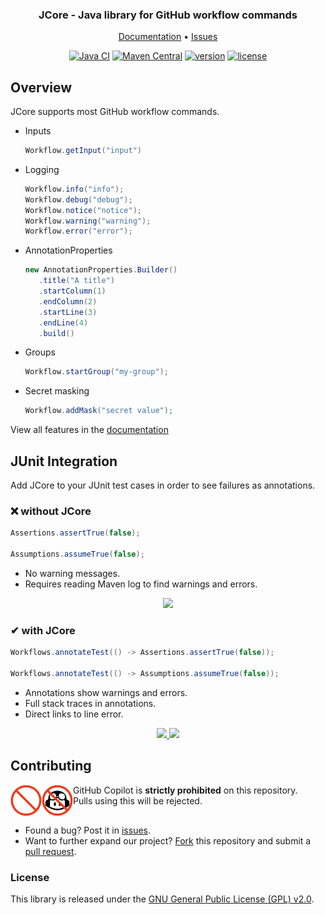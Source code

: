 <div align="center">
    <h3 align="center">JCore - Java library for GitHub workflow commands</h3>
    <p align="center">
        <a href="https://docs.katsute.dev/jcore">Documentation</a>
        •
        <a href="https://github.com/KatsuteDev/JCore/issues">Issues</a>
    </p>
</div>

<div align="center">
    <a href="https://github.com/KatsuteDev/JCore/actions/workflows/java_ci.yml"><img alt="Java CI" src="https://github.com/KatsuteDev/JCore/actions/workflows/java_ci.yml/badge.svg"></a>
    <a href="https://mvnrepository.com/artifact/dev.katsute/jcore"><img alt="Maven Central" src="https://img.shields.io/maven-central/v/dev.katsute/jcore"></a>
    <a href="https://github.com/KatsuteDev/JCore/releases"><img alt="version" src="https://img.shields.io/github/v/release/KatsuteDev/JCore"></a>
    <a href="https://github.com/KatsuteDev/JCore/blob/main/LICENSE"><img alt="license" src="https://img.shields.io/github/license/KatsuteDev/JCore"></a>
</div>

## Overview

JCore supports most GitHub workflow commands.

 - Inputs
   ```java
   Workflow.getInput("input")
   ```
 - Logging
   ```java
   Workflow.info("info");
   Workflow.debug("debug");
   Workflow.notice("notice");
   Workflow.warning("warning");
   Workflow.error("error");
   ```
 - AnnotationProperties
   ```java
   new AnnotationProperties.Builder()
      .title("A title")
      .startColumn(1)
      .endColumn(2)
      .startLine(3)
      .endLine(4)
      .build()
   ```
 - Groups
   ```java
   Workflow.startGroup("my-group");
   ```
 - Secret masking
   ```java
   Workflow.addMask("secret value");
   ```

View all features in the [documentation](https://docs.katsute.dev/jcore)

## JUnit Integration

Add JCore to your JUnit test cases in order to see failures as annotations.

### ❌ without JCore

```java
Assertions.assertTrue(false);

Assumptions.assumeTrue(false);
```

 - No warning messages.
 - Requires reading Maven log to find warnings and errors.

<div align="center">
    <a href="https://github.com/KatsuteDev/JCore/actions/runs/1704996506">
        <img src="https://raw.githubusercontent.com/KatsuteDev/JCore/main/before.png">
    </a>
</div>

### ✔ with JCore

```java
Workflows.annotateTest(() -> Assertions.assertTrue(false));

Workflows.annotateTest(() -> Assumptions.assumeTrue(false));
```

 - Annotations show warnings and errors.
 - Full stack traces in annotations.
 - Direct links to line error.

<div align="center">
    <a href="https://github.com/KatsuteDev/JCore/actions/runs/1704996503">
        <img src="https://raw.githubusercontent.com/KatsuteDev/JCore/main/after.png">
    </a>
    <a href="https://github.com/KatsuteDev/JCore/blob/335e5c9d02912e789e04809b33c257193c1938a6/src/test/java/dev/katsute/jcore/SampleTests.java#L40">
        <img src="https://raw.githubusercontent.com/KatsuteDev/JCore/main/after.link.png">
    </a>
</div>

## Contributing

<!-- GitHub Copilot Disclaimer -->
<table>
    <img alt="GitHub Copilot" align="left" src="https://raw.githubusercontent.com/KatsuteDev/.github/main/profile/copilot-dark.png#gh-dark-mode-only" width="50"><img alt="GitHub Copilot" align="left" src="https://raw.githubusercontent.com/KatsuteDev/.github/main/profile/copilot-light.png#gh-light-mode-only" width="50">
    <p>GitHub Copilot is <b>strictly prohibited</b> on this repository.<br>Pulls using this will be rejected.</p>
</table>
<!-- GitHub Copilot Disclaimer -->

 - Found a bug? Post it in [issues](https://github.com/KatsuteDev/JCore/issues).
 - Want to further expand our project? [Fork](https://github.com/KatsuteDev/JCore/fork) this repository and submit a [pull request](https://github.com/KatsuteDev/JCore/pulls).

### License

This library is released under the [GNU General Public License (GPL) v2.0](https://github.com/KatsuteDev/JCore/blob/main/LICENSE).
